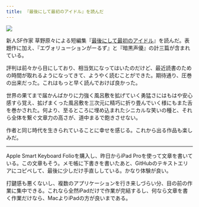 ```yaml
---
title: 『最後にして最初のアイドル』を読んだ
---
```


![](https://images-fe.ssl-images-amazon.com/images/I/615-PsNiAsL.jpg)

新人SF作家 草野原々による短編集『[最後にして最初のアイドル](https://www.amazon.co.jp/dp/B0798S7N12/?tag=r7kamura07-22)』を読んだ。表題作に加え、『エヴォリューションがーるず』と『暗黒声優』の計三篇が含まれている。

評判は前々から目にしており、相当気になってはいたのだけど、最近読書のための時間が取れるようになってきて、ようやく読むことができた。期待通り、圧巻の出来だった。これはもっと早く読んでおけば良かった。

世界の果てまで届かんばかりに力強く風呂敷を拡げていく勇猛さにはもはや安心感すら覚え、拡げまくった風呂敷を三次元に精巧に折り畳んでいく様にもまた舌を巻かされた。何より、至るところに埋め込まれたシニカルな笑いの種と、それら全体を繋ぐ文章力の高さが、道中まるで飽きさせない。

作者と同じ時代を生きられていることに幸せを感じる。これから出る作品も楽しみだ。

---

Apple Smart Keyboard Folioを購入し、昨日からiPad Proを使って文章を書いている。この文章もそう。メモ帳に下書きを書いたあと、GitHubのテキストエリアにコピペして、最後に少しだけ手直ししている。かなり体験が良い。

打鍵感も悪くないし、複数のアプリケーションを行き来しづらい分、目の前の作業に集中できる。これなら全然iPadだけで作業が完結するし、何なら文章を書く作業だけなら、MacよりiPadの方が良いまである。
